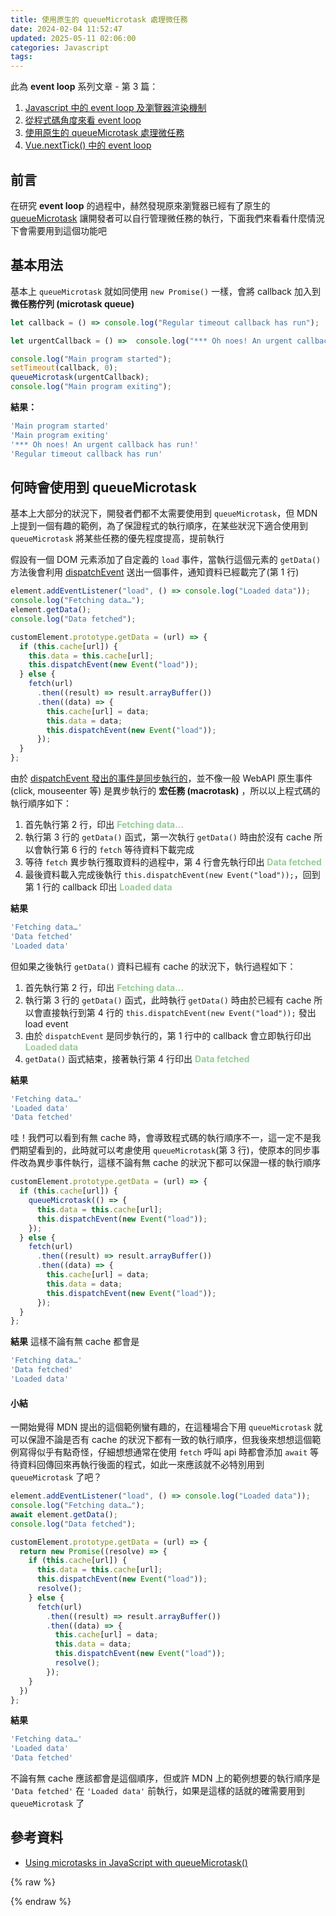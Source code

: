 ```yaml
---
title: 使用原生的 queueMicrotask 處理微任務
date: 2024-02-04 11:52:47
updated: 2025-05-11 02:06:00
categories: Javascript
tags:
---
```


此為 **event loop** 系列文章 - 第 3 篇：

1. <a href="/2024/01/20/javascript-中的-event-loop-及瀏覽器渲染機制" target="_blank" rel="noreferrer noopenner">Javascript 中的 event loop 及瀏覽器渲染機制</a> 
2. <a href="/2024/01/27/從程式碼角度來看-event-loop" target="_blank" rel="noreferrer noopenner">從程式碼角度來看 event loop</a> 
3. <a href="/2024/02/04/使用原生的-queuemicrotask-處理微任務/" target="_blank" rel="noreferrer noopenner">使用原生的 queueMicrotask 處理微任務</a>
3. <a href="/2024/02/05/vue-nexttick-中的-event-loop/" target="_blank" rel="noreferrer noopenner">Vue.nextTick() 中的 event loop</a>

## 前言
在研究 **event loop** 的過程中，赫然發現原來瀏覽器已經有了原生的 [queueMicrotask](https://developer.mozilla.org/en-US/docs/Web/API/queueMicrotask) 讓開發者可以自行管理微任務的執行，下面我們來看看什麼情況下會需要用到這個功能吧

## 基本用法
基本上 `queueMicrotask` 就如同使用 `new Promise()` 一樣，會將 callback 加入到 **微任務佇列 (microtask queue)**
```js
let callback = () => console.log("Regular timeout callback has run");

let urgentCallback = () =>  console.log("*** Oh noes! An urgent callback has run!");

console.log("Main program started");
setTimeout(callback, 0);
queueMicrotask(urgentCallback);
console.log("Main program exiting");
```

<!--more-->

**結果：**
```js
'Main program started'
'Main program exiting'
'*** Oh noes! An urgent callback has run!'
'Regular timeout callback has run'
```

## 何時會使用到 queueMicrotask
基本上大部分的狀況下，開發者們都不太需要使用到 `queueMicrotask`，但 MDN 上提到一個有趣的範例，為了保證程式的執行順序，在某些狀況下適合使用到 `queueMicrotask` 將某些任務的優先程度提高，提前執行

假設有一個 DOM 元素添加了自定義的 `load` 事件，當執行這個元素的 `getData()` 方法後會利用 [dispatchEvent](https://developer.mozilla.org/en-US/docs/Web/API/EventTarget/dispatchEvent) 送出一個事件，通知資料已經載完了(第 1 行)
```js
element.addEventListener("load", () => console.log("Loaded data"));
console.log("Fetching data…");
element.getData();
console.log("Data fetched");
```

```js
customElement.prototype.getData = (url) => {
  if (this.cache[url]) {
    this.data = this.cache[url];
    this.dispatchEvent(new Event("load"));
  } else {
    fetch(url)
      .then((result) => result.arrayBuffer())
      .then((data) => {
        this.cache[url] = data;
        this.data = data;
        this.dispatchEvent(new Event("load"));
      });
  }
};
```
由於 [dispatchEvent 發出的事件是同步執行的](https://developer.mozilla.org/en-US/docs/Web/API/EventTarget/dispatchEvent#:~:text=Unlike%20%22native%22%20events%2C%20which%20are%20fired%20by%20the%20browser%20and%20invoke%20event%20handlers%20asynchronously%20via%20the%20event%20loop%2C%20dispatchEvent()%20invokes%20event%20handlers%20synchronously.%20All%20applicable%20event%20handlers%20are%20called%20and%20return%20before%20dispatchEvent()%20returns.)，並不像一般 WebAPI 原生事件(click, mouseenter 等) 是異步執行的 **宏任務 (macrotask)** ，所以以上程式碼的執行順序如下：
1. 首先執行第 2 行，印出 <span class="log">Fetching data…</span>
2. 執行第 3 行的 `getData()` 函式，第一次執行 `getData()` 時由於沒有 cache 所以會執行第 6 行的 `fetch` 等待資料下載完成
3. 等待 `fetch` 異步執行獲取資料的過程中，第 4 行會先執行印出 <span class="log">Data fetched</span>
4. 最後資料載入完成後執行 `this.dispatchEvent(new Event("load"));`，回到第 1 行的 callback 印出 <span class="log">Loaded data</span>

<!-- 函式裡最終會執行 `this.dispatchEvent(new Event("load"));`，告知其他訂閱對象資料已經下載完成了 -->
<!-- 3. 由於 `dispatchEvent` 是同步執行的，第 1 行中的 callback 會立即執行印出 <span class="log">Loaded data</span> -->

**結果**
```js
'Fetching data…'
'Data fetched'
'Loaded data'
```

但如果之後執行 `getData()` 資料已經有 cache 的狀況下，執行過程如下：
1. 首先執行第 2 行，印出 <span class="log">Fetching data…</span>
2. 執行第 3 行的 `getData()` 函式，此時執行 `getData()` 時由於已經有 cache 所以會直接執行到第 4 行的 `this.dispatchEvent(new Event("load"));` 發出 load event
3. 由於 `dispatchEvent` 是同步執行的，第 1 行中的 callback 會立即執行印出 <span class="log">Loaded data</span>
4. `getData()` 函式結束，接著執行第 4 行印出 <span class="log">Data fetched</span>

**結果**
```js
'Fetching data…'
'Loaded data'
'Data fetched'
```

哇！我們可以看到有無 cache 時，會導致程式碼的執行順序不一，這一定不是我們期望看到的，此時就可以考慮使用 `queueMicrotask`(第 3 行)，使原本的同步事件改為異步事件執行，這樣不論有無 cache 的狀況下都可以保證一樣的執行順序

```js
customElement.prototype.getData = (url) => {
  if (this.cache[url]) {
    queueMicrotask(() => {
      this.data = this.cache[url];
      this.dispatchEvent(new Event("load"));
    });
  } else {
    fetch(url)
      .then((result) => result.arrayBuffer())
      .then((data) => {
        this.cache[url] = data;
        this.data = data;
        this.dispatchEvent(new Event("load"));
      });
  }
};
```

**結果**
這樣不論有無 cache 都會是
```js
'Fetching data…'
'Data fetched'
'Loaded data'
```

#### 小結
一開始覺得 MDN 提出的這個範例蠻有趣的，在這種場合下用 `queueMicrotask` 就可以保證不論是否有 cache 的狀況下都有一致的執行順序，但我後來想想這個範例寫得似乎有點奇怪，仔細想想通常在使用 `fetch` 呼叫 api 時都會添加 `await` 等待資料回傳回來再執行後面的程式，如此一來應該就不必特別用到 `queueMicrotask` 了吧？

```js
element.addEventListener("load", () => console.log("Loaded data"));
console.log("Fetching data…");
await element.getData();
console.log("Data fetched");
```

```js
customElement.prototype.getData = (url) => {
  return new Promise((resolve) => {
    if (this.cache[url]) {
      this.data = this.cache[url];
      this.dispatchEvent(new Event("load"));
      resolve();
    } else {
      fetch(url)
        .then((result) => result.arrayBuffer())
        .then((data) => {
          this.cache[url] = data;
          this.data = data;
          this.dispatchEvent(new Event("load"));
          resolve();
        });
    }
  })
};
```

**結果**
```js
'Fetching data…'
'Loaded data'
'Data fetched'
```
不論有無 cache 應該都會是這個順序，但或許 MDN 上的範例想要的執行順序是 `'Data fetched'` 在 `'Loaded data'` 前執行，如果是這樣的話就的確需要用到 `queueMicrotask` 了


## 參考資料
- [Using microtasks in JavaScript with queueMicrotask()](https://developer.mozilla.org/en-US/docs/Web/API/HTML_DOM_API/Microtask_guide)

{% raw %}
<style>
.log {
	color: #9c9;
  font-weight: bold;
}
</style>
{% endraw %}